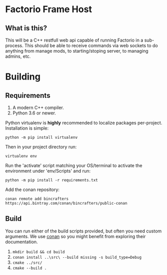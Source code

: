# Factorio Frame Host

## What is this?

 This will be a C++ restfull web api capable of running Factorio in a
 sub-process. This should be able to receive commands via web sockets to do 
 anything from manage mods, to starting/stoping server, to managing admins, etc.

 # Building

 ## Requirements

 1. A modern C++ compiler.
 2. Python 3.6 or newer.

Python virtualenv is **highly** recommended to localize packages per-project.
Installation is simple:

`python -m pip install virtualenv`

Then in your project directory run:

`virtualenv env`

Run the 'activate' script matching your OS/terminal to activate the environment
under 'env/Scripts' and run:

`python -m pip install -r requirements.txt`

Add the conan repository:

`conan remote add bincrafters https://api.bintray.com/conan/bincrafters/public-conan`

## Build

You can run either of the build scripts provided, but often you need custom
arguments. We use [conan](https://conan.io/) so you might benefit from exploring
their documentation.

1. `mkdir build && cd build`
2. `conan install ..\src\ --build missing -s build_type=Debug`
3. `cmake ../src/`
4. `cmake --build .`
